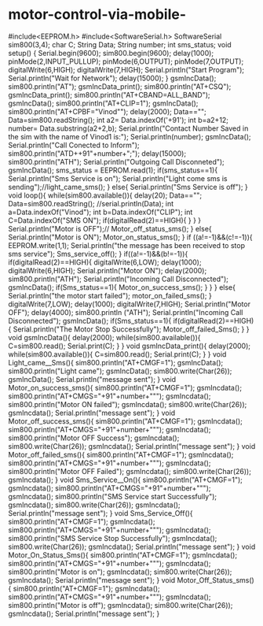 # motor-control-via-mobile-
#include&lt;EEPROM.h> #include&lt;SoftwareSerial.h> SoftwareSerial sim800(3,4); char C; String Data; String number; int sms_status; void setup() {           Serial.begin(9600);        sim800.begin(9600);        delay(1000);          pinMode(2,INPUT_PULLUP);          pinMode(6,OUTPUT);          pinMode(7,OUTPUT);          digitalWrite(6,HIGH);          digitalWrite(7,HIGH);          Serial.println("Start Program");          Serial.println("Wait for Network");          delay(15000); } gsmIncData();     sim800.println("AT"); gsmIncData_print();   sim800.println("AT+CSQ"); gsmIncData_print();   sim800.println("AT+CBAND=ALL_BAND"); gsmIncData();   sim800.println("AT+CLIP=1"); gsmIncData();   sim800.println("AT+CPBF=\"Vinod\"");        delay(2000);   Data=="";   Data=sim800.readString();   int a2= Data.indexOf('+91');   int b=a2+12;   number= Data.substring(a2+2,b);   Serial.println("Contact Number Saved in the sim with the name of Vinod1 is:");   Serial.println(number); gsmIncData();   Serial.println("Call Conected to Inform");   sim800.println("ATD++91"+number+";");   delay(15000);   sim800.println("ATH");   Serial.println("Outgoing Call Disconneted"); gsmIncData();   sms_status = EEPROM.read(1);   if(sms_status==1){   Serial.println("Sms Service is on");   Serial.println("Light come sms is sending");//light_came_sms();      } else{   Serial.println("Sms Service is off"); }    void loop(){         while(sim800.available()){          delay(20);          Data=="";         Data=sim800.readString();        //serial.println(Data);        int a=Data.indexOf("Vinod");        int b=Data.indexOf("CLIP");        int C=Data.indexOf("SMS ON");        if(digitalRead(2)==HIGH){ } }   }   Serial.println("Motor is OFF");// Motor_off_status_sms(); }      else{   Serial.println("Motor is ON");   Motor_on_status_sms(); } if ((a!=-1)&amp;&amp;(c!=-1)){   EEPROM.write(1,1);   Serial.println("the message has been received to stop sms service");   Sms_service_off(); } if((a!=-1)&amp;&amp;(b!=-1)){   if(digitalRead(2)==HIGH){     digitalWrite(6,LOW);     delay(1000);     digitalWrite(6,HIGH);     Serial.println("Motor ON");     delay(2000);     sim800.println("ATH");     Serial.println("Incoming Call Disconnected");     gsmIncData();     if(Sms_status==1){       Motor_on_success_sms(); } } }       else{         Serial.println("the motor start failed");                 motor_on_failed_sms(); }          digitalWrite(7,LOW);         delay(1000);         digitalWrite(7,HIGH);         Serial.println("Motor OFF");         delay(4000);         sim800.println ("ATH");         Serial.println("Incoming Call Disconnected");         gsmIncData();         if(Sms_status==1){         if(digitalRead(2)==HIGH){          Serial.println("The Motor Stop Successfully");          Motor_off_failed_Sms(); }                   }   void gsmIncData(){        delay(2000);        while(sim800.available()){         C=sim800.read();         Serial.print(C);         } }      void    gsmIncData_print(){            delay(2000);            while(sim800.available()){            C=sim800.read();            Serial.print(C); } }                void Light_came__Sms(){         sim800.println("AT+CMGF=1");         gsmIncData();               sim800.println("Light came");          gsmIncData();          sim800.write(Char(26));          gsmIncData();           Serial.println("message sent"); }        void Motor_on_success_sms(){         sim800.println("AT+CMGF=1");        gsmIncdata();          sim800.println("AT+CMGS=\"+91"+number+"\"");         gsmIncdata();          sim800.println("Motor ON failed");           gsmIncdata();          sim800.write(Char(26));          gsmIncdata();          Serial.println("message sent"); }        void Motor_off_success_sms(){         sim800.println("AT+CMGF=1");         gsmIncdata();         sim800.println("AT+CMGS=\"+91"+number+"\"");         gsmIncdata();         sim800.println("Motor OFF Success");         gsmIncdata();         sim800.write(Char(26));          gsmIncdata();           Serial.println("message sent"); }        void Motor_off_failed_sms(){         sim800.println("AT+CMGF=1");        gsmIncdata();        sim800.println("AT+CMGS=\"+91"+number+"\"");         gsmIncdata();         sim800.println("Motor OFF Failed");          gsmIncdata();          sim800.write(Char(26));          gsmIncdata(); }        void Sms_Service__On(){         sim800.println("AT+CMGF=1");        gsmIncdata();        sim800.println("AT+CMGS=\"+91"+number+"\"");         gsmIncdata();         sim800.println("SMS Service start Successfully");         gsmIncdata();          sim800.write(Char(26));          gsmIncdata();          Serial.println("message sent"); }        void Sms_Service_Off(){          sim800.println("AT+CMGF=1");        gsmIncdata();        sim800.println("AT+CMGS=\"+91"+number+"\"");         gsmIncdata();         sim800.println("SMS Service Stop Successfully");         gsmIncdata();          sim800.write(Char(26));          gsmIncdata();          Serial.println("message sent"); }        void Motor_On_Status_Sms(){          sim800.println("AT+CMGF=1");        gsmIncdata();        sim800.println("AT+CMGS=\"+91"+number+"\"");         gsmIncdata();         sim800.println("Motor is on");         gsmIncdata();          sim800.write(Char(26));          gsmIncdata();          Serial.println("message sent");         }         void Motor_Off_Status_sms(){          sim800.println("AT+CMGF=1");        gsmIncdata();        sim800.println("AT+CMGS=\"+91"+number+"\"");         gsmIncdata();         sim800.println("Motor is off");         gsmIncdata();          sim800.write(Char(26));          gsmIncdata();          Serial.println("message sent");         }
